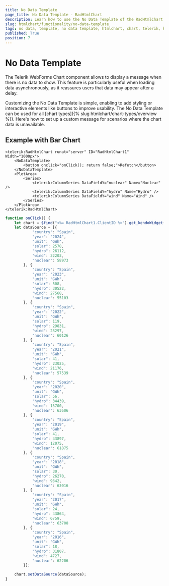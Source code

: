 ```yaml
---
title: No Data Template
page_title: No Data Template - RadHtmlChart
description: Learn how to use the No Data Template of the RadHtmlChart.
slug: htmlchart/functionality/no-data-template
tags: no data, template, no data template, htmlchart, chart, telerik, kendo
published: True
position: 7
---
```


# No Data Template

The Telerik WebForms Chart component allows to display a message when there is no data to show. This feature is particularly useful when loading data asynchronously, as it reassures users that data may appear after a delay. 

Customizing the No Data Template is simple, enabling to add styling or interactive elements like buttons to improve usability. The No Data Template can be used for all [chart types]({% slug htmlchart/chart-types/overview %}). Here's how to set up a custom message for scenarios where the chart data is unavailable.


## Example with Bar Chart

````ASP.NET
<telerik:RadHtmlChart runat="server" ID="RadHtmlChart1" Width="1000px">
    <NoDataTemplate>
        <button onclick="onClick(); return false;">Refetch</button>
    </NoDataTemplate>
    <PlotArea>
        <Series>
            <telerik:ColumnSeries DataFieldY="nuclear" Name="Nuclear" />
            <telerik:ColumnSeries DataFieldY="hydro" Name="Hydro" />
            <telerik:ColumnSeries DataFieldY="wind" Name="Wind" />
        </Series>
    </PlotArea>
</telerik:RadHtmlChart>
````

````JavaScript
function onClick() {
    let chart = $find("<%= RadHtmlChart1.ClientID %>").get_kendoWidget();
    let dataSource = [{
            "country": "Spain",
            "year": "2024",
            "unit": "GWh",
            "solar": 2578,
            "hydro": 26112,
            "wind": 32203,
            "nuclear": 58973
        }, {
            "country": "Spain",
            "year": "2023",
            "unit": "GWh",
            "solar": 508,
            "hydro": 30522,
            "wind": 27568,
            "nuclear": 55103
        }, {
            "country": "Spain",
            "year": "2022",
            "unit": "GWh",
            "solar": 119,
            "hydro": 29831,
            "wind": 23297,
            "nuclear": 60126
        }, {
            "country": "Spain",
            "year": "2021",
            "unit": "GWh",
            "solar": 41,
            "hydro": 23025,
            "wind": 21176,
            "nuclear": 57539
        }, {
            "country": "Spain",
            "year": "2020",
            "unit": "GWh",
            "solar": 56,
            "hydro": 34439,
            "wind": 15700,
            "nuclear": 63606
        }, {
            "country": "Spain",
            "year": "2019",
            "unit": "GWh",
            "solar": 41,
            "hydro": 43897,
            "wind": 12075,
            "nuclear": 61875
        }, {
            "country": "Spain",
            "year": "2018",
            "unit": "GWh",
            "solar": 30,
            "hydro": 26270,
            "wind": 9342,
            "nuclear": 63016
        }, {
            "country": "Spain",
            "year": "2017",
            "unit": "GWh",
            "solar": 24,
            "hydro": 43864,
            "wind": 6759,
            "nuclear": 63708
        }, {
            "country": "Spain",
            "year": "2016",
            "unit": "GWh",
            "solar": 18,
            "hydro": 31807,
            "wind": 4727,
            "nuclear": 62206
        }];

    chart.setDataSource(dataSource);
}
````
